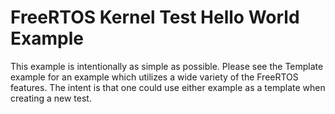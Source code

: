 # FreeRTOS Kernel Test Hello World Example

This example is intentionally as simple as possible. Please see
the Template example for an example which utilizes a wide
variety of the FreeRTOS features. The intent is that one could
use either example as a template when creating a new test.
